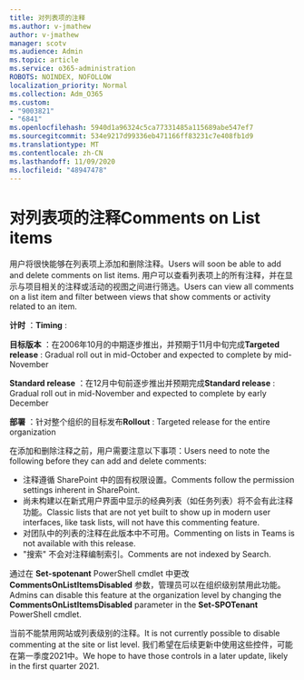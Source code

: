 ```yaml
---
title: 对列表项的注释
ms.author: v-jmathew
author: v-jmathew
manager: scotv
ms.audience: Admin
ms.topic: article
ms.service: o365-administration
ROBOTS: NOINDEX, NOFOLLOW
localization_priority: Normal
ms.collection: Adm_O365
ms.custom:
- "9003821"
- "6841"
ms.openlocfilehash: 5940d1a96324c5ca77331485a115689abe547ef7
ms.sourcegitcommit: 534e9217d99336eb471166ff83231c7e408fb1d9
ms.translationtype: MT
ms.contentlocale: zh-CN
ms.lasthandoff: 11/09/2020
ms.locfileid: "48947478"
---
```

# <a name="comments-on-list-items"></a><span data-ttu-id="0c46b-102">对列表项的注释</span><span class="sxs-lookup"><span data-stu-id="0c46b-102">Comments on List items</span></span>

<span data-ttu-id="0c46b-103">用户将很快能够在列表项上添加和删除注释。</span><span class="sxs-lookup"><span data-stu-id="0c46b-103">Users will soon be able to add and delete comments on list items.</span></span> <span data-ttu-id="0c46b-104">用户可以查看列表项上的所有注释，并在显示与项目相关的注释或活动的视图之间进行筛选。</span><span class="sxs-lookup"><span data-stu-id="0c46b-104">Users can view all comments on a list item and filter between views that show comments or activity related to an item.</span></span>

<span data-ttu-id="0c46b-105">**计时** ：</span><span class="sxs-lookup"><span data-stu-id="0c46b-105">**Timing** :</span></span>

<span data-ttu-id="0c46b-106">**目标版本** ：在2006年10月的中期逐步推出，并预期于11月中旬完成</span><span class="sxs-lookup"><span data-stu-id="0c46b-106">**Targeted release** : Gradual roll out in mid-October and expected to complete by mid-November</span></span>

<span data-ttu-id="0c46b-107">**Standard release** ：在12月中旬前逐步推出并预期完成</span><span class="sxs-lookup"><span data-stu-id="0c46b-107">**Standard release** : Gradual roll out in mid-November and expected to complete by early December</span></span>

<span data-ttu-id="0c46b-108">**部署** ：针对整个组织的目标发布</span><span class="sxs-lookup"><span data-stu-id="0c46b-108">**Rollout** : Targeted release for the entire organization</span></span>

<span data-ttu-id="0c46b-109">在添加和删除注释之前，用户需要注意以下事项：</span><span class="sxs-lookup"><span data-stu-id="0c46b-109">Users need to note the following before they can add and delete comments:</span></span>

- <span data-ttu-id="0c46b-110">注释遵循 SharePoint 中的固有权限设置。</span><span class="sxs-lookup"><span data-stu-id="0c46b-110">Comments follow the permission settings inherent in SharePoint.</span></span>
- <span data-ttu-id="0c46b-111">尚未构建以在新式用户界面中显示的经典列表（如任务列表）将不会有此注释功能。</span><span class="sxs-lookup"><span data-stu-id="0c46b-111">Classic lists that are not yet built to show up in modern user interfaces, like task lists, will not have this commenting feature.</span></span>
- <span data-ttu-id="0c46b-112">对团队中的列表的注释在此版本中不可用。</span><span class="sxs-lookup"><span data-stu-id="0c46b-112">Commenting on lists in Teams is not available with this release.</span></span>
- <span data-ttu-id="0c46b-113">"搜索" 不会对注释编制索引。</span><span class="sxs-lookup"><span data-stu-id="0c46b-113">Comments are not indexed by Search.</span></span>

<span data-ttu-id="0c46b-114">通过在 **Set-spotenant** PowerShell cmdlet 中更改 **CommentsOnListItemsDisabled** 参数，管理员可以在组织级别禁用此功能。</span><span class="sxs-lookup"><span data-stu-id="0c46b-114">Admins can disable this feature at the organization level by changing the **CommentsOnListItemsDisabled** parameter in the **Set-SPOTenant** PowerShell cmdlet.</span></span>

<span data-ttu-id="0c46b-115">当前不能禁用网站或列表级别的注释。</span><span class="sxs-lookup"><span data-stu-id="0c46b-115">It is not currently possible to disable commenting at the site or list level.</span></span> <span data-ttu-id="0c46b-116">我们希望在后续更新中使用这些控件，可能在第一季度2021中。</span><span class="sxs-lookup"><span data-stu-id="0c46b-116">We hope to have those controls in a later update, likely in the first quarter 2021.</span></span>
